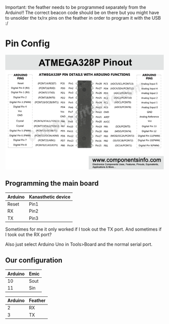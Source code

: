 Important: the feather needs to be programmed separately from the Arduino!! The correct beacon code should be on there but you might have to unsolder the tx/rx pins on the feather in order to program it with the USB :/

# Pin Config

![](./atmega328p-pinout.gif)

## Programming the main board

| Arduino | Kanasthetic device | 
| --- | --- |
| Reset | Pin1 |
| RX | Pin2 |
| TX | Pin3 | 

Sometimes for me it only worked if I took out the TX port. And sometimes if I took out the RX port?

Also just select Arduino Uno in Tools>Board and the normal serial port.

## Our configuration

| Arduino | Emic |
| --- | --- |
| 10 | Sout |
| 11 | Sin |

| Arduino | Feather |
| --- | --- |
| 2 | RX |
| 3 | TX |
